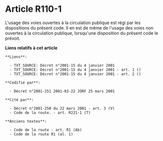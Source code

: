 # Article R110-1

L'usage des voies ouvertes à la circulation publique est régi par les dispositions du présent code. Il en est de même de
l'usage des voies non ouvertes à la circulation publique, lorsqu'une disposition du présent code le prévoit.

**Liens relatifs à cet article**

	**Liens**:

	  - TXT_SOURCE: Décret n°2001-15 du 4 janvier 2001
	  - TXT_SOURCE: Décret n°2001-15 du 4 janvier 2001 - art. 1 ()
	  - TXT_SOURCE: Décret n°2001-15 du 4 janvier 2001 - art. 2 ()

	**Codifié par**:

	  - Décret n°2001-251 2001-03-22 JORF 25 mars 2001

	**Cité par**:

	  - Décret n°2001-250 du 22 mars 2001 - art. 3 (V)
	  - Code de la route. - art. R221-1 (T)

	**Anciens textes**:

	  - Code de la route - art. R1 (Ab)
	  - Code de la route R1 (al. 1)
